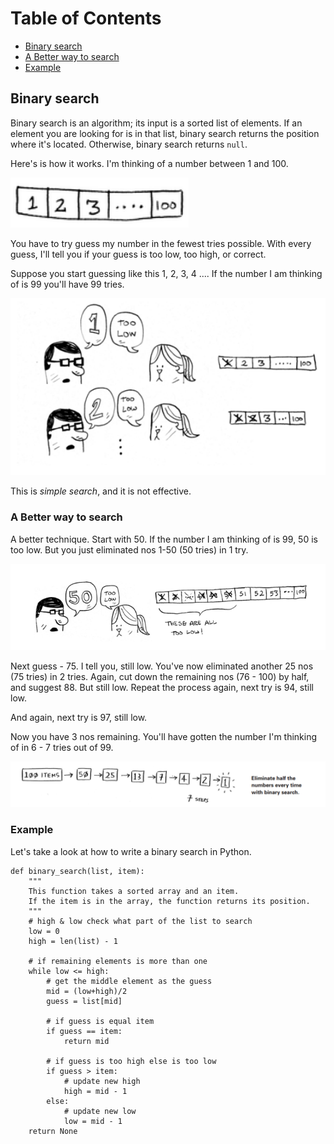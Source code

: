 <!-- vscode-markdown-toc -->
# Table of Contents
- [Binary search](#Binarysearch)
- [A Better way to search](#ABetterwaytosearch)
- [Example](#Example)

<!-- vscode-markdown-toc-config
	numbering=true
	autoSave=true
	/vscode-markdown-toc-config -->
<!-- /vscode-markdown-toc -->

## <a name='Binarysearch'></a>Binary search

Binary search is an algorithm; its input is a sorted list of elements. If an element you are looking for is in that list, binary search returns the position where it's located. Otherwise, binary search returns `null`.

Here's is how it works. I'm thinking of a number between 1 and 100.

![](/static/1-100.PNG)

You have to try guess my number in the fewest tries possible. With every guess, I'll tell you if your guess is too low, too high, or correct.

Suppose you start guessing like this 1, 2, 3, 4 .... If the number I am thinking of is 99 you'll have 99 tries.

![](/static/simple_search.PNG)

This is _simple search_, and it is not effective.

### <a name='ABetterwaytosearch'></a>A Better way to search

A better technique. Start with 50. If the number I am thinking of is 99, 50 is too low. But you just eliminated nos 1-50 (50 tries) in 1 try.

![](/static/binary_search.PNG)

Next guess - 75. I tell you, still low. You've now eliminated another 25 nos (75 tries) in 2 tries.
Again, cut down the remaining nos (76 - 100) by half, and suggest 88. But still low. Repeat the process again, next try is 94, still low.

And again, next try is 97, still low.

Now you have 3 nos remaining. You'll have gotten the number I'm thinking of in 6 - 7 tries out of 99.

![](/static/7_steps.PNG)

### <a name='Example'></a>Example
Let's take a look at how to write a binary search in Python. 
```
def binary_search(list, item):
    """
    This function takes a sorted array and an item. 
    If the item is in the array, the function returns its position. 
    """
    # high & low check what part of the list to search
    low = 0
    high = len(list) - 1

    # if remaining elements is more than one
    while low <= high:
        # get the middle element as the guess
        mid = (low+high)/2
        guess = list[mid]

        # if guess is equal item
        if guess == item:
            return mid

        # if guess is too high else is too low
        if guess > item:
            # update new high
            high = mid - 1
        else:
            # update new low
            low = mid - 1
    return None
```

